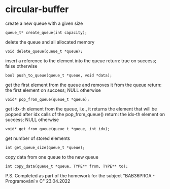 # circular-buffer
 
create a new queue with a given size

    queue_t* create_queue(int capacity);

delete the queue and all allocated memory

    void delete_queue(queue_t *queue);

insert a reference to the element into the queue
return: true on success; false otherwise

    bool push_to_queue(queue_t *queue, void *data);

get the first element from the queue and removes it from the queue
return: the first element on success; NULL otherwise

    void* pop_from_queue(queue_t *queue);

get idx-th element from the queue, i.e., it returns the element that 
will be popped after idx calls of the pop_from_queue()
return: the idx-th element on success; NULL otherwise

    void* get_from_queue(queue_t *queue, int idx);

get number of stored elements

    int get_queue_size(queue_t *queue);

copy data from one queue to the new queue

    int copy_data(queue_t *queue, TYPE** from, TYPE** to);
    
P.S. Сompleted as part of the homework for the subject "BAB36PRGA - Programování v C" 23.04.2022
